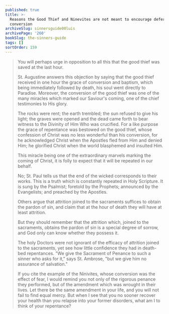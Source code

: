 ```yaml
---
published: true
title: >-
  Reasons the Good Thief and Ninevites are not meant to encourage deferring our
  conversion
archiveSlug: sinnersguide00luis
archivePage: '260'
bookSlug: the-sinners-guide
tags: []
sortOrder: 159
---
```


> You will perhaps urge in opposition to all this that the good thief was saved at the last hour.
> 
> St. Augustine answers this objection by saying that the good thief received in one hour the grace of conversion and baptism, which being immediately followed by death, his soul went directly to Paradise. Moreover, the conversion of the good thief was one of the many miracles which marked our Saviour's coming, one of the chief testimonies to His glory.
> 
> The rocks were rent; the earth trembled; the sun refused to give his light; the graves were opened and the dead came forth to bear witness to the Divinity of Him Who was crucified. For a like purpose the grace of repentance was bestowed on the good thief, whose confession of Christ was no less wonderful than his conversion, for he acknowledged Christ when the Apostles fled from Him and denied Him; he glorified Christ when the world blasphemed and insulted Him.
> 
> This miracle being one of the extraordinary marvels marking the coming of Christ, it is folly to expect that it will be repeated in our behalf.
> 
> No; St. Paul tells us that the end of the wicked corresponds to their works. This is a truth which is constantly repeated in Holy Scripture. It is sung by the Psalmist; foretold by the Prophets; announced by the Evangelists; and preached by the Apostles.
> 
> Others argue that attrition joined to the sacraments suffices to obtain the pardon of sin, and claim that at the hour of death they will have at least attrition.
> 
> But they should remember that the attrition which, joined to the sacraments, obtains the pardon of sin is a special degree of sorrow, and God only can know whether they possess it.
> 
> The holy Doctors were not ignorant of the efficacy of attrition joined to the sacraments, yet see how little confidence they had in death-bed repentances. "We give the Sacrament of Penance to such a sinner who asks for it," says St. Ambrose, "but we give him no assurance of salvation."
> 
> If you cite the example of the Ninivites, whose conversion was the effect of fear, I would remind you not only of the rigorous penance they performed, but of the amendment which was wrought in their lives. Let there be the same amendment in your life, and you will not fail to find equal mercy. But when I see that you no sooner recover your health than you relapse into your former disorders, what am I to think of your repentance?
